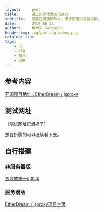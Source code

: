 ```yaml
---
layout:     post
title:      通过网页代理访问外网
subtitle:   无需任何辅助软件，直接使用浏览器访问。
date:       2019-06-23
author:     NEVER_Gargoyle
header-img: img/post-bg-debug.png
catalog: true
tags:
    - PC
    - GFW
    - 技术
    - BOA
---
```


## 参考内容  
[开源项目地址：EtherDream / jsproxy](https://github.com/EtherDream/jsproxy)   

## 测试网址   
（测试网址已经挂了）

想要折腾的可以继续看下去。  

## 自行搭建  

### 非服务器版  

[官方教程—github](https://github.com/EtherDream/jsproxy/blob/master/cf-worker)  

### 服务器版  

[EtherDream / jsproxy项目主页](https://github.com/EtherDream/jsproxy)   
